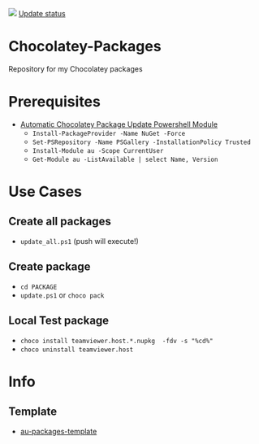 [![](https://ci.appveyor.com/api/projects/status/r3tg6hf53jli0bid?svg=true)](https://ci.appveyor.com/project/codingsteff/chocolatey-packages)
[Update status](https://gist.github.com/codingsteff/11d4abbe6bb1fcd50426bad5b7ea88de)

# Chocolatey-Packages
Repository for my Chocolatey packages

# Prerequisites
- [Automatic Chocolatey Package Update Powershell Module](https://github.com/majkinetor/au)
  - `Install-PackageProvider -Name NuGet -Force`
  - `Set-PSRepository -Name PSGallery -InstallationPolicy Trusted`
  - `Install-Module au -Scope CurrentUser`
  - `Get-Module au -ListAvailable | select Name, Version`

# Use Cases
## Create all packages
- `update_all.ps1` (push will execute!)

## Create package
- `cd PACKAGE`
- `update.ps1` or `choco pack`

## Local Test package
- `choco install teamviewer.host.*.nupkg  -fdv -s "%cd%"`
- `choco uninstall teamviewer.host`

# Info
## Template
- [au-packages-template](https://github.com/majkinetor/au-packages-template)